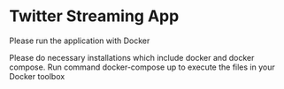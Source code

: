 # Twitter Streaming App


Please run the application with Docker

   Please do necessary installations which include docker and docker compose.
   Run command docker-compose up to execute the files in your Docker toolbox
   
